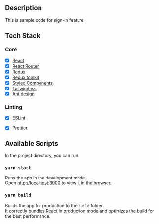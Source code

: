 ## Description

This is sample code for sign-in feature

## Tech Stack

### Core

- [x] [React](https://facebook.github.io/react/)
- [x] [React Router](https://github.com/ReactTraining/react-router)
- [x] [Redux](https://redux.js.org/)
- [x] [Redux toolkit](https://redux-toolkit.js.org/)
- [x] [Styled Components](https://styled-components.com/)
- [x] [Tailwindcss](https://tailwindcss.com/)
- [x] [Ant design](https://ant.design/)

### Linting

- [x] [ESLint](https://eslint.org/)
- [x] [Prettier](https://prettier.io/)


## Available Scripts

In the project directory, you can run:

### `yarn start`

Runs the app in the development mode.\
Open [http://localhost:3000](http://localhost:3000) to view it in the browser.

### `yarn build`

Builds the app for production to the `build` folder.\
It correctly bundles React in production mode and optimizes the build for the best performance.
